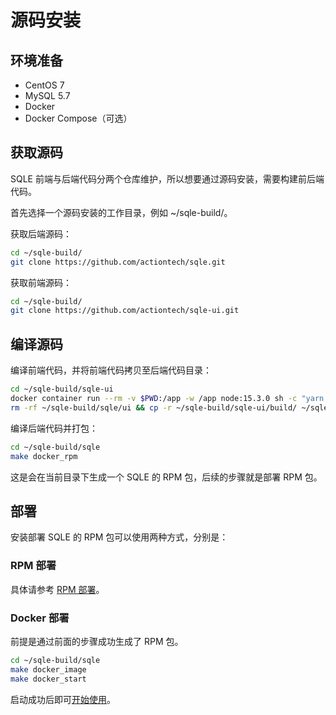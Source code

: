 # 源码安装

## 环境准备
* CentOS 7
* MySQL 5.7
* Docker
* Docker Compose（可选）

## 获取源码
SQLE 前端与后端代码分两个仓库维护，所以想要通过源码安装，需要构建前后端代码。

首先选择一个源码安装的工作目录，例如 ~/sqle-build/。

获取后端源码：

```sh
cd ~/sqle-build/
git clone https://github.com/actiontech/sqle.git
```

获取前端源码：

```sh
cd ~/sqle-build/
git clone https://github.com/actiontech/sqle-ui.git
```

## 编译源码
编译前端代码，并将前端代码拷贝至后端代码目录：
```sh
cd ~/sqle-build/sqle-ui
docker container run --rm -v $PWD:/app -w /app node:15.3.0 sh -c "yarn install && yarn build"
rm -rf ~/sqle-build/sqle/ui && cp -r ~/sqle-build/sqle-ui/build/ ~/sqle-build/sqle/ui/
```

编译后端代码并打包：
```sh
cd ~/sqle-build/sqle
make docker_rpm
```

这是会在当前目录下生成一个 SQLE 的 RPM 包，后续的步骤就是部署 RPM 包。

## 部署

安装部署 SQLE 的 RPM 包可以使用两种方式，分别是：

### RPM 部署
具体请参考 [RPM 部署](2.2_rpm_deploy.md)。

### Docker 部署

前提是通过前面的步骤成功生成了 RPM 包。

```sh
cd ~/sqle-build/sqle
make docker_image
make docker_start
```

启动成功后即可[开始使用](2.4_after_deploy.md)。
